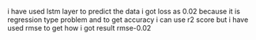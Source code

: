 i have used lstm layer to predict the data i got loss as 0.02 because it is regression type problem and
to get accuracy i can use r2 score but i have used rmse to get how i got result rmse-0.02